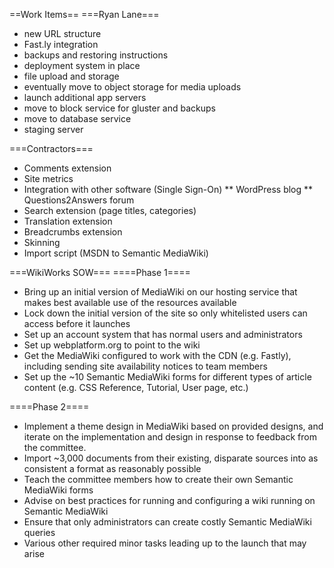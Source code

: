 ==Work Items==
===Ryan Lane===
* new URL structure
* Fast.ly integration
* backups and restoring instructions
* deployment system in place
* file upload and storage
* eventually move to object storage for media uploads
* launch additional app servers
* move to block service for gluster and backups
* move to database service
* staging server

===Contractors===
* Comments extension
* Site metrics
* Integration with other software (Single Sign-On)
** WordPress blog
** Questions2Answers forum
* Search extension (page titles, categories)
* Translation extension
* Breadcrumbs extension
* Skinning
* Import script (MSDN to Semantic MediaWiki)

===WikiWorks SOW===
====Phase 1====
* Bring up an initial version of MediaWiki on our hosting service that makes best available use of the resources available
* Lock down the initial version of the site so only whitelisted users can access before it launches
* Set up an account system that has normal users and administrators
* Set up webplatform.org to point to the wiki
* Get the MediaWiki configured to work with the CDN (e.g. Fastly), including sending site availability notices to team members
* Set up the ~10 Semantic MediaWiki forms for different types of article content (e.g. CSS Reference, Tutorial, User page, etc.)

====Phase 2====
* Implement a theme design in MediaWiki based on provided designs, and iterate on the implementation and design in response to feedback from the committee.
* Import ~3,000 documents from their existing, disparate sources into as consistent a format as reasonably possible
* Teach the committee members how to create their own Semantic MediaWiki forms
* Advise on best practices for running and configuring a wiki running on Semantic MediaWiki
* Ensure that only administrators can create costly Semantic MediaWiki queries
* Various other required minor tasks leading up to the launch that may arise